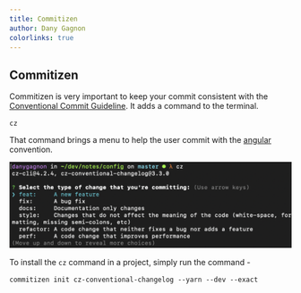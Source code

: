```yaml
---
title: Commitizen
author: Dany Gagnon
colorlinks: true
---
```

## Commitizen

Commitizen is very important to keep your
commit consistent with the [Conventional Commit Guideline](https://www.conventionalcommits.org/en/v1.0.0/). It adds a command to the terminal.
```console
cz
```
That command brings a menu to help the user commit with the [angular]() convention.

![Image showing cz command in action](../assets/commitizen.png)

To install the `cz` command in a project, simply run the command -
```console
commitizen init cz-conventional-changelog --yarn --dev --exact
```
